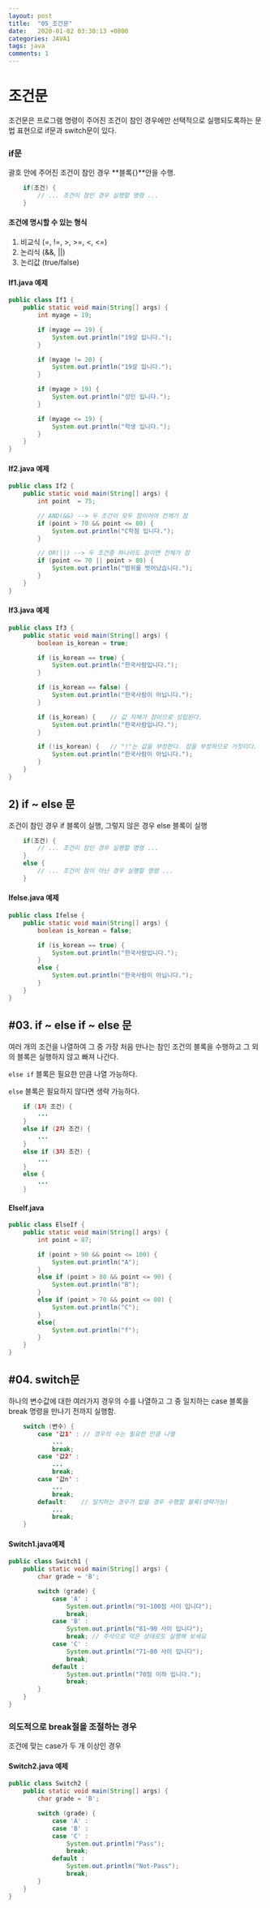 ```yaml
---
layout: post
title:  "05_조건문"
date:   2020-01-02 03:30:13 +0800
categories: JAVA1
tags: java
comments: 1
---
```

# 조건문

조건문은 프로그램 명령이 주어진 조건이 참인 경우에만 선택적으로 실행되도록하는 문법 표현으로 if문과 switch문이 있다.

### if문

괄호 안에 주어진 조건이 참인 경우 **블록{}**안을 수행.

```java
	if(조건) {
		// ... 조건이 참인 경우 실행할 명령 ...
	}
```

#### 조건에 명시할 수 있는 형식

1. 비교식 (=, !=, >, >=, <, <=)
2. 논리식 (&&, ||)
3. 논리값 (true/false)

#### If1.java 예제

```java
public class If1 {
	public static void main(String[] args) {
		int myage = 19;

		if (myage == 19) {
			System.out.println("19살 입니다.");
		}

		if (myage != 20) {
			System.out.println("19살 입니다.");
		}

		if (myage > 19) {
			System.out.println("성인 입니다.");
		}

		if (myage <= 19) {
			System.out.println("학생 입니다.");
		}
	}
}
```

#### If2.java 예제

```java
public class If2 {
	public static void main(String[] args) {
		int point  = 75;

		// AND(&&) --> 두 조건이 모두 참이어야 전체가 참
		if (point > 70 && point <= 80) {
			System.out.println("C학점 입니다.");
		}

		// OR(||) --> 두 조건중 하나라도 참이면 전체가 참
		if (point <= 70 || point > 80) {
			System.out.println("범위를 벗어났습니다.");
		}
	}
}
```

#### If3.java 예제

```java
public class If3 {
	public static void main(String[] args) {
		boolean is_korean = true;

		if (is_korean == true) {
			System.out.println("한국사람입니다.");
		}

		if (is_korean == false) {
			System.out.println("한국사람이 아닙니다.");
		}

		if (is_korean) {	// 값 자체가 참이므로 성립된다.
			System.out.println("한국사람입니다.");
		}

		if (!is_korean) {	// "!"는 값을 부정한다. 참을 부정하므로 거짓이다.
			System.out.println("한국사람이 아닙니다.");
		}
	}
}
```

## 2) if ~ else 문

조건이 참인 경우 if 블록이 실행, 그렇지 않은 경우 else 블록이 실행

```java
	if(조건) {
		// ... 조건이 참인 경우 실행할 명령 ...
	}
	else {
		// ... 조건이 참이 아닌 경우 실행할 명령 ...
	}
```

#### Ifelse.java 예제

```java
public class Ifelse {
	public static void main(String[] args) {
		boolean is_korean = false;

		if (is_korean == true) {
			System.out.println("한국사람입니다.");
		}
		else {
			System.out.println("한국사람이 아닙니다.");
		}
	}
}
```

## #03. if ~ else if ~ else 문

여러 개의 조건을 나열하여 그 중 가장 처음 만나는 참인 조건의 블록을 수행하고 그 외의 블록은 실행하지 않고 빠져 나간다.

`else if` 블록은 필요한 만큼 나열 가능하다.

`else` 블록은 필요하지 않다면 생략 가능하다.

```java
	if (1차 조건) {
		...
	}
	else if (2차 조건) {
		...
	}
	else if (3차 조건) {
		...
	}
	else {
		...
	}
```

#### ElseIf.java

```java
public class ElseIf {
	public static void main(String[] args) {
		int point = 87;

		if (point > 90 && point <= 100) {
			System.out.println("A");
		}
		else if (point > 80 && point <= 90) {
			System.out.println("B");
		}
		else if (point > 70 && point <= 80) {
			System.out.println("C");
		}
		else{
			System.out.println("f");
		}
	}
}
```

## #04. switch문

하나의 변수값에 대한 여러가지 경우의 수를 나열하고 그 중 일치하는 case 블록을 break 명령을 만나기 전까지 실행함.

```java
	switch (변수) {
		case '값1' :	// 경우의 수는 필요한 만큼 나열
			...
			break;
		case '값2' :
			...
			break;
		case '값n' :
			...
			break;
		default:	// 일치하는 경우가 없을 경우 수행할 블록(생략가능)
			...
			break;
	}

```

#### Switch1.java예제

```java
public class Switch1 {
	public static void main(String[] args) {
		char grade = 'B';

		switch (grade) {
			case 'A' :
				System.out.println("91~100점 사이 입니다");
				break;
			case 'B' :
				System.out.println("81~90 사이 입니다");
				break; // 주석으로 막은 상태로도 실행해 보세요
			case 'C' :
				System.out.println("71~80 사이 입니다");
				break;
			default :
				System.out.println("70점 이하 입니다.");
				break;
		}
	}
}

```

### 의도적으로 break절을 조절하는 경우

조건에 맞는 case가 두 개 이상인 경우

#### Switch2.java 예제

```java
public class Switch2 {
	public static void main(String[] args) {
		char grade = 'B';

		switch (grade) {
			case 'A' :
			case 'B' :
			case 'C' :
				System.out.println("Pass");
				break;
			default :
				System.out.println("Not-Pass");
				break;
		}
	}
}
```